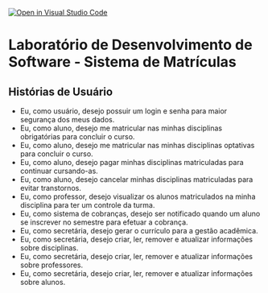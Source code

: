 [![Open in Visual Studio Code](https://classroom.github.com/assets/open-in-vscode-c66648af7eb3fe8bc4f294546bfd86ef473780cde1dea487d3c4ff354943c9ae.svg)](https://classroom.github.com/online_ide?assignment_repo_id=10112126&assignment_repo_type=AssignmentRepo)
# Laboratório de Desenvolvimento de Software - Sistema de Matrículas

## Histórias de Usuário

- Eu, como usuário, desejo possuir um login e senha para maior segurança dos meus dados.
- Eu, como aluno, desejo me matricular nas minhas disciplinas obrigatórias para concluir o curso.
- Eu, como aluno, desejo me matricular nas minhas disciplinas optativas para concluir o curso.
- Eu, como aluno, desejo pagar minhas disciplinas matriculadas para continuar cursando-as.
- Eu, como aluno, desejo cancelar minhas disciplinas matriculadas para evitar transtornos.
- Eu, como professor, desejo visualizar os alunos matriculados na minha disciplina para ter um controle da turma.
- Eu, como sistema de cobranças, desejo ser notificado quando um aluno se inscrever no semestre para efetuar a cobrança.
- Eu, como secretária, desejo gerar o currículo para a gestão acadêmica.
- Eu, como secretária, desejo criar, ler, remover e atualizar informações sobre disciplinas. 
- Eu, como secretária, desejo criar, ler, remover e atualizar informações sobre professores. 
- Eu, como secretária, desejo criar, ler, remover e atualizar informações sobre alunos. 
